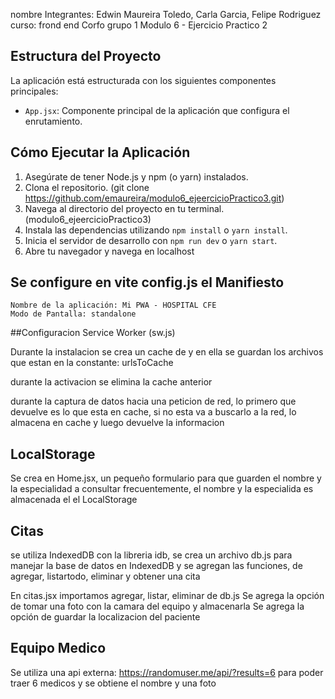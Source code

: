 

nombre Integrantes: Edwin Maureira Toledo, Carla Garcia, Felipe Rodriguez
curso: frond end Corfo grupo 1
Modulo 6 - Ejercicio Practico 2

## Estructura del Proyecto

La aplicación está estructurada con los siguientes componentes principales:

-   `App.jsx`: Componente principal de la aplicación que configura el enrutamiento.


## Cómo Ejecutar la Aplicación

1.  Asegúrate de tener Node.js y npm (o yarn) instalados.
2.  Clona el repositorio. (git clone https://github.com/emaureira/modulo6_ejeercicioPractico3.git) 
3.  Navega al directorio del proyecto en tu terminal. (modulo6_ejeercicioPractico3)
4.  Instala las dependencias utilizando `npm install` o `yarn install`.
5.  Inicia el servidor de desarrollo con `npm run dev` o `yarn start`.
6.  Abre tu navegador y navega en localhost

## Se configure en vite config.js el Manifiesto
    Nombre de la aplicación: Mi PWA - HOSPITAL CFE
    Modo de Pantalla: standalone

##Configuracion Service Worker (sw.js)

Durante la instalacion se crea un cache de y en ella se guardan los archivos que estan en la constante: urlsToCache

durante la activacion se elimina la cache anterior

durante la captura de datos hacia una peticion de red, lo primero que devuelve es lo que esta en cache, si no esta va a buscarlo a la red, lo almacena en cache y luego devuelve la informacion

## LocalStorage
Se crea en Home.jsx, un pequeño formulario para que guarden el nombre y la especialidad a consultar frecuentemente, el nombre y la especialida es almacenada el el LocalStorage

## Citas
se utiliza IndexedDB con la libreria idb, se crea un archivo db.js para manejar la base de datos en IndexedDB y se agregan las funciones, de agregar, listartodo, eliminar y obtener una cita

En citas.jsx importamos agregar, listar, eliminar de db.js
Se agrega la opción de tomar una foto con la camara del equipo y almacenarla
Se agrega la opción de guardar la localizacion del paciente

## Equipo Medico
Se utiliza una api externa: https://randomuser.me/api/?results=6
para poder traer 6 medicos y se obtiene el nombre y una foto


